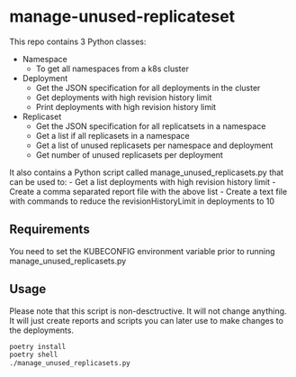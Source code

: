 # manage-unused-replicateset

This repo contains 3 Python classes:

- Namespace
  - To get all namespaces from a k8s cluster
- Deployment
  - Get the JSON specification for all deployments in the cluster
  - Get deployments with high revision history limit
  - Print deployments with high revision history limit
- Replicaset
  - Get the JSON specification for all replicatsets in a namespace
  - Get a list if all replicasets in a namespace
  - Get a list of unused replicasets per namespace and deployment
  - Get number of unused replicasets per deployment

It also contains a Python script called manage_unused_replicasets.py that can be used to:
    - Get a list deployments with high revision history limit
    - Create a comma separated report file with the above list
    - Create a text file with commands to reduce the revisionHistoryLimit in deployments to 10

## Requirements

You need to set the KUBECONFIG environment variable prior to running manage_unused_replicasets.py

## Usage

Please note that this script is non-desctructive. It will not change anything. It will just create
reports and scripts you can later use to make changes to the deployments.

```bash
poetry install
poetry shell
./manage_unused_replicasets.py
```
